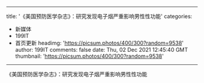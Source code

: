 
---
title: '《美国预防医学杂志》：研究发现电子烟严重影响男性性功能'
categories: 
 - 新媒体
 - 199IT
 - 首页更新
headimg: 'https://picsum.photos/400/300?random=9538'
author: 199IT
comments: false
date: Thu, 02 Dec 2021 12:45:40 GMT
thumbnail: 'https://picsum.photos/400/300?random=9538'
---

<div>   
《美国预防医学杂志》：研究发现电子烟严重影响男性性功能  
</div>
            